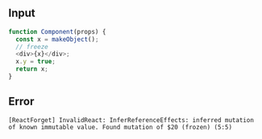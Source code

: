 
## Input

```javascript
function Component(props) {
  const x = makeObject();
  // freeze
  <div>{x}</div>;
  x.y = true;
  return x;
}

```


## Error

```
[ReactForget] InvalidReact: InferReferenceEffects: inferred mutation of known immutable value. Found mutation of $20 (frozen) (5:5)
```
          
      